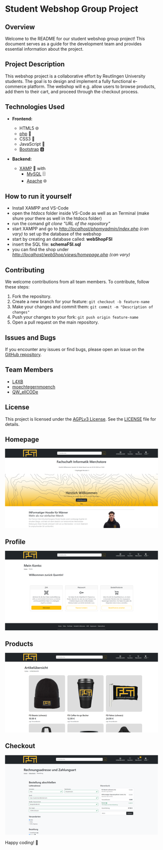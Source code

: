 # Student Webshop Group Project

## Overview

Welcome to the README for our student webshop group project! This document serves as a guide for the development team and provides essential information about the project.

## Project Description

This webshop project is a collaborative effort by Reutlingen University students. The goal is to design and implement a fully functional e-commerce platform. The webshop will e.g. allow users to browse products, add them to their cart, and proceed through the checkout process.

## Technologies Used

- **Frontend:**
  - HTML5 🌐
  - [php](www.php.net) 🐘
  - CSS3 🎨
  - JavaScript 🚀
  - [Bootstrap](https://getbootstrap.com/docs/5.3/getting-started/introduction/) 🅱️

- **Backend:**
  - [XAMP](www.apachefriends.org) 🚀
  with
    - [MySQL](www.mysql.com) 🗄️
    - [Apache](apache.org) 🌐

## How to run it yourself
- Install XAMPP and VS-Code
- open the *htdocs* folder inside VS-Code as well as an Terminal (make shure your there as well in the htdocs folder)
- run the comand *git clone "URL of the repository"*
- start XAMPP and go to *[http://localhost/phpmyadmin/index.php](http://localhost/phpmyadmin/index.php) (can vary)* to set up the database of the webshop
- start by creating an database called: **webShopFSI**
- insert the SQL file: **schemaFSI.sql**
- you can find the shop under *[http://localhost/webShop/views/homepage.php](http://localhost/webShop/views/homepage.php) (can vary)*

## Contributing

We welcome contributions from all team members. To contribute, follow these steps:

1. Fork the repository.
2. Create a new branch for your feature: `git checkout -b feature-name`
3. Make your changes and commit them: `git commit -m "Description of changes"`
4. Push your changes to your fork: `git push origin feature-name`
5. Open a pull request on the main repository.

## Issues and Bugs

If you encounter any issues or find bugs, please open an issue on the [GitHub repository](https://github.com/L4XB/webShop/pulls ).

## Team Members

- [L4XB](https://github.com/L4XB)
- [moechtegernmoench](https://github.com/moechtegernmoench)
- [QW_ellCODe](https://github.com/QWellCOD)

## License

This project is licensed under the [AGPLv3 License](https://github.com/L4XB/webShop/blob/main/LICENCE). See the [LICENSE](https://github.com/L4XB/webShop/blob/main/LICENCE) file for details.

## Homepage

![Homepage](docimages/Bild1.png)


## Profile

![Profile](docimages/Bild3.png)


## Products

![Profile](docimages/Bild2.png)


## Checkout

![Profile](docimages/Bild4.png)

Happy coding! 🚀
